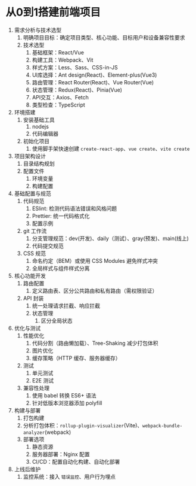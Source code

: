 # 从0到1搭建前端项目

1. 需求分析与技术选型
   1. 明确项目目标：确定项目类型、核心功能、目标用户和设备兼容性要求
   2. 技术选型
      1. 基础框架：React/Vue
      2. 构建工具：Webpack、Vit
      3. 样式方案：Less、Sass、CSS-in-JS
      4. UI库选择：Ant design(React)、Element-plus(Vue3)
      5. 路由管理：React Router(React)、Vue Router(Vue)
      6. 状态管理：Redux(React)、Pinia(Vue)
      7. API交互：Axios、Fetch
      8. 类型检查：TypeScript
2. 环境搭建
   1. 安装基础工具
      1. nodejs
      2. 代码编辑器
   2. 初始化项目
      1. 使用脚手架快速创建 `create-react-app`、`vue create`、`vite create`
3. 项目架构设计
   1. 目录结构规划
   2. 配置文件
      1. 环境变量
      2. 构建配置
4. 基础配置与规范
   1. 代码规范
      1. ESlint: 检测代码语法错误和风格问题
      2. Prettier: 统一代码格式化
      3. 配置示例
   2. git 工作流
      1. 分支管理规范：dev(开发)、daily（测试）、gray(预发)、main(线上)
      2. 代码提交规范
   3. CSS 规范
      1. 命名约定（BEM）或使用 CSS Modules 避免样式冲突
      2. 全局样式与组件样式分离
5. 核心功能开发
   1. 路由配置
      1. 定义路由表、区分公共路由和私有路由（需权限验证）
   2. API 封装
      1. 统一处理请求拦截、响应拦截
      2. 状态管理
         1. 区分全局状态
6. 优化与测试
   1. 性能优化
      1. 代码分割（路由懒加载）、Tree-Shaking 减少打包体积
      2. 图片优化
      3. 缓存策略（HTTP 缓存、服务器缓存）
   2. 测试
      1. 单元测试
      2. E2E 测试
   3. 兼容性处理
      1. 使用 babel 转换 ES6+ 语法
      2. 针对低版本浏览器添加 polyfill
7. 构建与部署
   1. 打包构建
   2. 分析打包体积：`rollup-plugin-visualizer`(Vite)、`webpack-bundle-analyzer`(webpack)
   3. 部署选项
      1. 静态资源
      2. 服务器部署：Nginx 配置
      3. CI/CD：配置自动化构建、自动化部署
8. 上线后维护
   1. 监控系统：接入 `错误监控`、用户行为埋点
